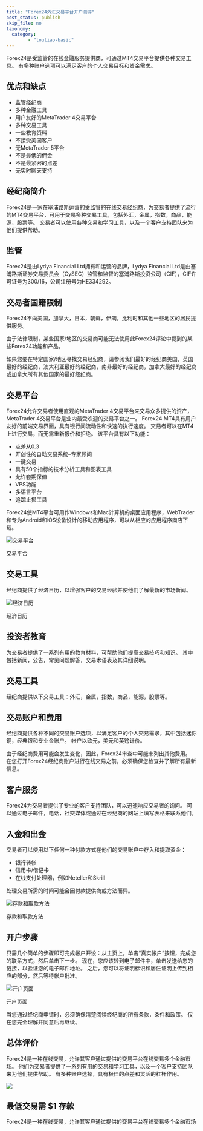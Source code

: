```yaml
---
title: "Forex24外汇交易平台开户测评"
post_status: publish
skip_file: no
taxonomy:
  category:
        - "toutiao-basic"
---
```


Forex24是受监管的在线金融服务提供商，可通过MT4交易平台提供各种交易工具。 有多种账户选项可以满足客户的个人交易目标和资金需求。

## 优点和缺点

- 监管经纪商
- 多种金融工具
- 用户友好的MetaTrader 4交易平台
- 多种交易工具
- 一些教育资料
- 不接受美国客户
- 无MetaTrader 5平台
- 不是最低的佣金
- 不是最紧密的点差
- 无实时聊天支持

## 经纪商简介

Forex24是一家在塞浦路斯运营的受监管的在线交易经纪商，为交易者提供了流行的MT4交易平台，可用于交易多种交易工具，包括外汇，金属，指数，商品，能源，股票等。 交易者可以使用各种交易和学习工具，以及一个客户支持团队来为他们提供帮助。

## 监管

Forex24是由Lydya Financial Ltd拥有和运营的品牌，Lydya Financial Ltd是由塞浦路斯证券交易委员会（CySEC）监管和监督的塞浦路斯投资公司（CIF），CIF许可证号为300/16，公司注册号为HE334292。

## 交易者国籍限制

Forex24不向美国，加拿大，日本，朝鲜，伊朗，比利时和其他一些地区的居民提供服务。

由于法律限制，某些国家/地区的交易商可能无法使用此Forex24评论中提到的某些Forex24功能和产品。

如果您要在特定国家/地区寻找交易经纪商，请参阅我们最好的经纪商美国，英国最好的经纪商，澳大利亚最好的经纪商，南非最好的经纪商，加拿大最好的经纪商或加拿大所有其他国家的最好经纪商。

## 交易平台

Forex24允许交易者使用直观的MetaTrader 4交易平台来交易众多提供的资产，MetaTrader 4交易平台是业内最受欢迎的交易平台之一。 Forex24 MT4具有用户友好的前端交易界面，具有银行间流动性和快速的执行速度。 交易者可以在MT4上进行交易，而无需重新报价和拒绝。 该平台具有以下功能：

- 点差从0.3
- 开创性的自动交易系统–专家顾问
- 一键交易
- 具有50个指标的技术分析工具和图表工具
- 允许套期保值
- VPS功能
- 多语言平台
- 追踪止损工具

Forex24使MT4平台可用作Windows和Mac计算机的桌面应用程序，WebTrader和专为Android和iOS设备设计的移动应用程序，可以从相应的应用程序商店下载。

![交易平台](https://cdn.fendou.la/funstoutiao/2020/11/Forex24-Review-Trading-Platform-1024x316.png "交易平台")

交易平台

## 交易工具

经纪商提供了经济日历，以增强客户的交易经验并使他们了解最新的市场新闻。

![经济日历](https://cdn.fendou.la/funstoutiao/2020/11/Forex24-Review-Economic-Calendar-1024x501.png "经济日历")

经济日历

## 投资者教育

为交易者提供了一系列有用的教育材料，可帮助他们提高交易技巧和知识。 其中包括新闻，公告，常见问题解答，交易术语表及其详细说明。

## 交易工具

经纪商提供以下交易工具：外汇，金属，指数，商品，能源，股票等。

## 交易账户和费用

经纪商提供各种不同的交易账户选项，以满足客户的个人交易需求，其中包括迷你铜，经典银和专业金账户。 帐户以欧元，美元和英镑计价。

由于经纪商费用可能会发生变化，因此，Forex24审查中可能未列出其他费用。 在您打开Forex24经纪商账户进行在线交易之前，必须确保您检查并了解所有最新信息。

## 客户服务

Forex24为交易者提供了专业的客户支持团队，可以迅速响应交易者的询问。 可以通过电子邮件，电话，社交媒体或通过在经纪商的网站上填写表格来联系他们。

## 入金和出金

交易者可以使用以下任何一种付款方式在他们的交易账户中存入和提取资金：

- 银行转帐
- 信用卡/借记卡
- 在线支付处理器，例如Neteller和Skrill

处理交易所需的时间可能会因付款提供商或方法而异。

![存款和取款方法](https://cdn.fendou.la/funstoutiao/2020/11/Forex24-Review-Deposit-and-Withdrawal-Methods-.jpg "存款和取款方法")

存款和取款方法

## 开户步骤

只需几个简单的步骤即可完成帐户开设：从主页上，单击“真实帐户”按钮，完成您的联系方式，然后单击下一步。 现在，您应该转到电子邮件中，单击发送给您的链接，以验证您的电子邮件地址。 之后，您可以将证明标识和居住证明上传到相应的部分，然后等待帐户批准。

![开户页面](https://cdn.fendou.la/funstoutiao/2020/11/Forex24-Review-Account-Opening-Page.jpg "开户页面")

开户页面

当您通过经纪商申请时，必须确保清楚阅读经纪商的所有条款，条件和政策。 仅在您完全理解并同意后再继续。

## 总体评价

Forex24是一种在线交易，允许其客户通过提供的交易平台在线交易多个金融市场。 他们为交易者提供了一系列有用的交易和学习工具，以及一个客户支持团队来为他们提供帮助。 有多种账户选择，具有极佳的点差和灵活的杠杆作用。

![](https://cdn.fendou.la/funstoutiao/2020/11/Forex24-Logo.png)

## 最低交易需 $1 存款

Forex24是一种在线交易，允许其客户通过提供的交易平台在线交易多个金融市场
